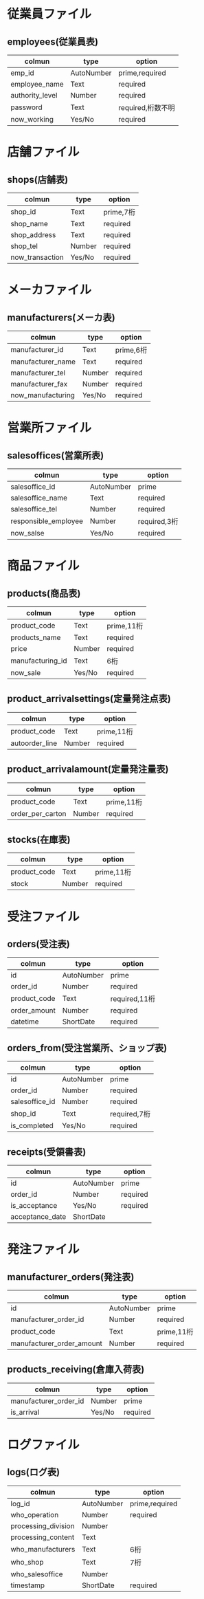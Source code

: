 # 従業員ファイル

## employees(従業員表)

|colmun|type|option|
|---|---|---|
|emp_id|AutoNumber|prime,required|
|employee_name|Text|required|
|authority_level|Number|required|
|password|Text|required,桁数不明|
|now_working|Yes/No|required|

# 店舗ファイル

## shops(店舗表)

|colmun|type|option|
|---|---|---|
|shop_id|Text|prime,7桁|
|shop_name|Text|required|
|shop_address|Text|required|
|shop_tel|Number|required|
|now_transaction|Yes/No|required|

# メーカファイル

## manufacturers(メーカ表)

|colmun|type|option|
|---|---|---|
|manufacturer_id|Text|prime,6桁|
|manufacturer_name|Text|required|
|manufacturer_tel|Number|required|
|manufacturer_fax|Number|required|
|now_manufacturing|Yes/No|required|

# 営業所ファイル

## salesoffices(営業所表)

|colmun|type|option|
|---|---|---|
|salesoffice_id|AutoNumber|prime|
|salesoffice_name|Text|required|
|salesoffice_tel|Number|required|
|responsible_employee|Number|required,3桁|
|now_salse|Yes/No|required|

# 商品ファイル

## products(商品表)

|colmun|type|option|
|---|---|---|
|product_code|Text|prime,11桁|
|products_name|Text|required|
|price|Number|required|
|manufacturing_id|Text|6桁|
|now_sale|Yes/No|required|

## product_arrivalsettings(定量発注点表)

|colmun|type|option|
|---|---|---|
|product_code|Text|prime,11桁|
|autoorder_line|Number|required|

## product_arrivalamount(定量発注量表)

|colmun|type|option|
|---|---|---|
|product_code|Text|prime,11桁|
|order_per_carton|Number|required|

## stocks(在庫表)

|colmun|type|option|
|---|---|---|
|product_code|Text|prime,11桁|
|stock|Number|required|

# 受注ファイル

## orders(受注表)

|colmun|type|option|
|---|---|---|
|id|AutoNumber|prime|
|order_id|Number|required|
|product_code|Text|required,11桁|
|order_amount|Number|required|
|datetime|ShortDate|required|

## orders_from(受注営業所、ショップ表)

|colmun|type|option|
|---|---|---|
|id|AutoNumber|prime|
|order_id|Number|required|
|salesoffice_id|Number|required|
|shop_id|Text|required,7桁|
|is_completed|Yes/No|required|

## receipts(受領書表)

|colmun|type|option|
|---|---|---|
|id|AutoNumber|prime|
|order_id|Number|required|
|is_acceptance|Yes/No|required|
|acceptance_date|ShortDate||

# 発注ファイル

## manufacturer_orders(発注表)

|colmun|type|option|
|---|---|---|
|id|AutoNumber|prime|
|manufacturer_order_id|Number|required|
|product_code|Text|prime,11桁|
|manufacturer_order_amount|Number|required|

## products_receiving(倉庫入荷表)

|colmun|type|option|
|---|---|---|
|manufacturer_order_id|Number|prime|
|is_arrival|Yes/No|required|

# ログファイル

## logs(ログ表)

|colmun|type|option|
|---|---|---|
|log_id|AutoNumber|prime,required|
|who_operation|Number|required|
|processing_division|Number||
|processing_content|Text||
|who_manufacturers|Text|6桁|
|who_shop|Text|7桁|
|who_salesoffice|Number||
|timestamp|ShortDate|required|
